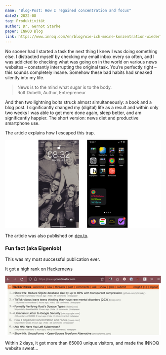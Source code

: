 ```yaml
---
name: "Blog-Post: How I regained concentration and focus"
date2: 2022-08
tag: Produktivität
author: Dr. Gernot Starke
paper: INNOQ Blog
link: https://www.innoq.com/en/blog/wie-ich-meine-konzentration-wiederfand/
---
```


No sooner had I started a task the next thing I knew I was doing something else. I distracted myself by checking my email inbox every so often, and I was addicted to checking what was going on in the world on various news websites – constantly interrupting the original task. You’re perfectly right – this sounds completely insane. Somehow these bad habits had sneaked silently into my life.

>News is to the mind what sugar is to the body.<br>
>Rolf Dobelli, Author, Entrepreneur 

And then two lightning bolts struck almost simultaneously: a book and a blog post. I significantly changed my (digital) life as a result and within only two weeks I was able to get more done again, sleep better, and am significantly happier. The short version: news diet and productive smartphone use.


The article explains how I escaped this trap.

![Smartphone neu konfiguriert](/images/articles/home-lock.png)


The article was also published on [dev.to](https://dev.to/arc42/how-to-regain-concentration-and-focus-32b9).


### Fun fact (aka Eigenlob)

This was my most successful publication ever. 

It got a high rank on [Hackernews](https://news.ycombinator.com/item?id=32304456)

![Rank 5 (it even got to #4 a while later)](/images/articles/hackernews.jpg)

Within 2 days, it got more than 65000 unique visitors, and made the INNOQ website sweat...